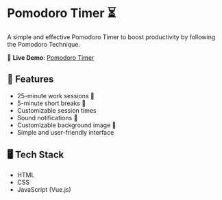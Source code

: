 # Pomodoro Timer ⏳  

A simple and effective Pomodoro Timer to boost productivity by following the Pomodoro Technique.  

🚀 **Live Demo**: [Pomodoro Timer](https://avisharsharan.github.io/PomodoroTimer/)  

## 📌 Features  
- 25-minute work sessions 🍅  
- 5-minute short breaks 🌱
- Customizable session times 
- Sound notifications 🔔
- Customizable background image 🎨
- Simple and user-friendly interface

## 🖥️ Tech Stack  
- HTML  
- CSS  
- JavaScript (Vue.js)
